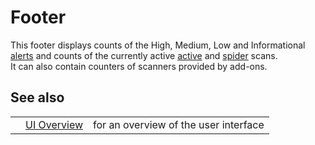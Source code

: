 # Footer

This footer displays counts of the High, Medium, Low and Informational [alerts](HelpStartConceptsAlerts) and counts of the currently active [active](HelpStartConceptsAscan) and [spider](HelpStartConceptsSpider) scans. <br>It can also contain counters of scanners provided by add-ons.<br>
<h2>See also</h2>
<table>
<tr><td></td><td><a href='HelpUiOverview'>UI Overview</a></td><td>for an overview of the user interface</td></tr>
</table>